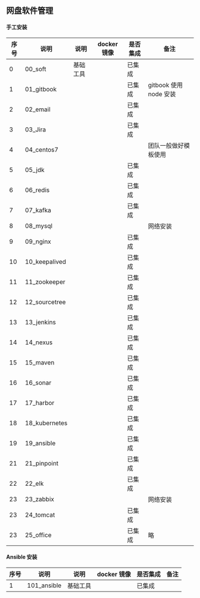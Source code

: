 ## 网盘软件管理

#### 手工安装

| 序号 | 说明          | 说明     | docker 镜像 | 是否集成 | 备注                   |
| ---- | ------------- | -------- | ----------- | -------- | ---------------------- |
| 0    | 00_soft       | 基础工具 |             | 已集成   |                        |
| 1    | 01_gitbook    |          |             | 已集成   | gitbook 使用 node 安装 |
| 2    | 02_email      |          |             | 已集成   |                        |
| 3    | 03_Jira       |          |             | 已集成   |                        |
| 4    | 04_centos7    |          |             |          | 团队一般做好模板使用   |
| 5    | 05_jdk        |          |             | 已集成   |                        |
| 6    | 06_redis      |          |             | 已集成   |                        |
| 7    | 07_kafka      |          |             | 已集成   |                        |
| 8    | 08_mysql      |          |             |          | 网络安装               |
| 9    | 09_nginx      |          |             | 已集成   |                        |
| 10   | 10_keepalived |          |             | 已集成   |                        |
| 11   | 11_zookeeper  |          |             | 已集成   |                        |
| 12   | 12_sourcetree |          |             | 已集成   |                        |
| 13   | 13_jenkins    |          |             | 已集成   |                        |
| 14   | 14_nexus      |          |             | 已集成   |                        |
| 15   | 15_maven      |          |             | 已集成   |                        |
| 16   | 16_sonar      |          |             | 已集成   |                        |
| 17   | 17_harbor     |          |             | 已集成   |                        |
| 18   | 18_kubernetes |          |             | 已集成   |                        |
| 19   | 19_ansible    |          |             | 已集成   |                        |
| 21   | 21_pinpoint   |          |             | 已集成   |                        |
| 22   | 22_elk        |          |             | 已集成   |                        |
| 23   | 23_zabbix     |          |             |          | 网络安装               |
| 23   | 24_tomcat     |          |             | 已集成   |                        |
| 23   | 25_office     |          |             | 已集成   | 略                     |

#### Ansible 安装

| 序号 | 说明        | 说明     | docker 镜像 | 是否集成 | 备注 |
| ---- | ----------- | -------- | ----------- | -------- | ---- |
| 1    | 101_ansible | 基础工具 |             | 已集成   |      |
